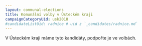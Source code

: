 ```yaml
---
layout: communal-elections
title: Komunální volby v Ústeckém kraji
campaignCategoryUid: usk2018
#candidateListUid: radnice # uid z `_candidates/radnice.md`
---
```


V Ústeckém kraji máme tyto kandidáty, podpořte je ve volbách.


